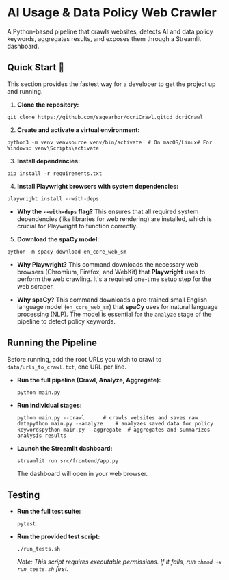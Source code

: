 # AI Usage & Data Policy Web Crawler

A Python-based pipeline that crawls websites, detects AI and data policy keywords, aggregates results, and exposes them through a Streamlit dashboard.

## Quick Start 🚀

This section provides the fastest way for a developer to get the project up and running.

1. **Clone the repository:**
  
  ```
  git clone https://github.com/sagearbor/dcriCrawl.gitcd dcriCrawl
  ```
  
2. **Create and activate a virtual environment:**
  
  ```
  python3 -m venv venvsource venv/bin/activate  # On macOS/Linux# For Windows: venv\Scripts\activate
  ```
  
3. **Install dependencies:**
  
  ```
  pip install -r requirements.txt
  ```
  
4. **Install Playwright browsers with system dependencies:**
  
  ```
  playwright install --with-deps
  ```
  
  - **Why the `--with-deps` flag?** This ensures that all required system dependencies (like libraries for web rendering) are installed, which is crucial for Playwright to function correctly.
5. **Download the spaCy model:**
  
  ```
  python -m spacy download en_core_web_sm
  ```
  
  - **Why Playwright?** This command downloads the necessary web browsers (Chromium, Firefox, and WebKit) that **Playwright** uses to perform the web crawling. It's a required one-time setup step for the web scraper.
    
  - **Why spaCy?** This command downloads a pre-trained small English language model (`en_core_web_sm`) that **spaCy** uses for natural language processing (NLP). The model is essential for the `analyze` stage of the pipeline to detect policy keywords.
    

## Running the Pipeline

Before running, add the root URLs you wish to crawl to `data/urls_to_crawl.txt`, one URL per line.

- **Run the full pipeline (Crawl, Analyze, Aggregate):**
  
  ```
  python main.py
  ```
  
- **Run individual stages:**
  
  ```
  python main.py --crawl      # crawls websites and saves raw datapython main.py --analyze    # analyzes saved data for policy keywordspython main.py --aggregate  # aggregates and summarizes analysis results
  ```
  
- **Launch the Streamlit dashboard:**
  
  ```
  streamlit run src/frontend/app.py
  ```
  
  The dashboard will open in your web browser.
  

## Testing

- **Run the full test suite:**
  
  ```
  pytest
  ```
  
- **Run the provided test script:**
  
  ```
  ./run_tests.sh
  ```
  
  *Note: This script requires executable permissions. If it fails, run `chmod +x run_tests.sh` first.*
